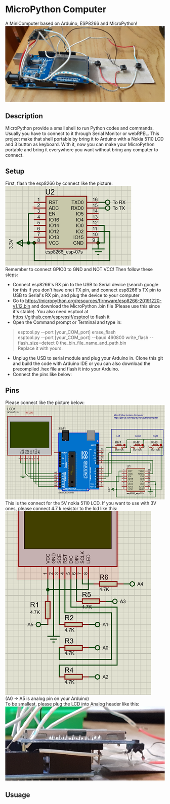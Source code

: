 # MicroPython Computer
A MiniComputer based on Arduino, ESP8266 and MicroPython!
![alt](https://raw.githubusercontent.com/raspiduino/upythoncomputer/master/device_pic.jpg)

## Description
MicroPython provide a small shell to run Python codes and commands. Usually you have to connect to it through Serial Monitor or webRPEL. This project make that shell portable by bring it to Arduino with a Nokia 5110 LCD and 3 button as keyboard. With it, now you can make your MicroPython portable and bring it everywhere you want without bring any computer to connect.

## Setup
First, flash the esp8266 by connect like the picture:
![alt](https://raw.githubusercontent.com/raspiduino/upythoncomputer/master/flash_esp8266.PNG)
<br /> Remember to connect GPIO0 to GND and NOT VCC! Then follow these steps:
- Connect esp8266's RX pin to the USB to Serial device (search google for this if you don't have one) TX pin, and connect esp8266's TX pin to USB to Serial's RX pin, and plug the device to your computer
- Go to https://micropython.org/resources/firmware/esp8266-20191220-v1.12.bin and download the MicroPython .bin file (Please use this since it's stable). You also need esptool at https://github.com/espressif/esptool to flash it
- Open the Command prompt or Terminal and type in:
> esptool.py --port [your_COM_port] erase_flash
> <br /> esptool.py --port [your_COM_port] --baud 460800 write_flash --flash_size=detect 0 the_bin_file_name_and_path.bin
<br /> Replace it with yours.
- Unplug the USB to serial module and plug your Arduino in. Clone this git and build the code with Arduino IDE or you can also download the precompiled .hex file and flash it into your Arduino.
- Connect the pins like below:

## Pins
Please connect like the picture below:
![alt](https://raw.githubusercontent.com/raspiduino/upythoncomputer/master/pinout.PNG)
<br /> This is the connect for the 5V nokia 5110 LCD. If you want to use with 3V ones, please connect 4.7 k resistor to the lcd like this:
![alt](https://raw.githubusercontent.com/raspiduino/upythoncomputer/master/pinout_res.PNG)
<br /> (A0 -> A5 is analog pin on your Arduino)
<br />To be smallest, please plug the LCD into Analog header like this:
![alt](https://raw.githubusercontent.com/raspiduino/upythoncomputer/master/plug_lcd.jpg)

## Usuage
